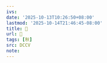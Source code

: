 ```yaml
---
ivs:
date: '2025-10-13T10:26:50+08:00'
lastmod: '2025-10-14T21:46:45-08:00'
title: 􀾰
url: 􀾰
tags: [秋]
src: DCCV
note:
---
```

